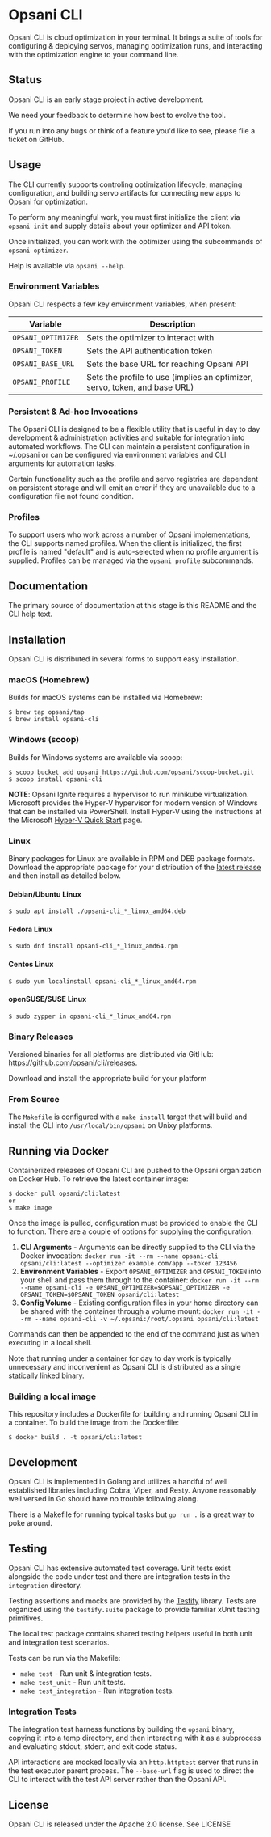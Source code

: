 # Opsani CLI

Opsani CLI is cloud optimization in your terminal. It brings a suite of tools
for configuring & deploying servos, managing optimization runs, and interacting
with the optimization engine to your command line.

## Status

Opsani CLI is an early stage project in active development.

We need your feedback to determine how best to evolve the tool.

If you run into any bugs or think of a feature you'd like to see, please file a
ticket on GitHub.

## Usage

The CLI currently supports controling optimization lifecycle, managing
configuration, and building servo artifacts for connecting new apps to Opsani
for optimization.

To perform any meaningful work, you must first initialize the client via `opsani
init` and supply details about your optimizer and API token.

Once initialized, you can work with the optimizer using the subcommands of `opsani optimizer`.

Help is available via `opsani --help`.

### Environment Variables

Opsani CLI respects a few key environment variables, when present:

| Variable | Description |
|----------|-------------|
| `OPSANI_OPTIMIZER` | Sets the optimizer to interact with |
| `OPSANI_TOKEN` | Sets the API authentication token |
| `OPSANI_BASE_URL` | Sets the base URL for reaching Opsani API |
| `OPSANI_PROFILE` | Sets the profile to use (implies an optimizer, servo, token, and base URL) |

### Persistent & Ad-hoc Invocations

The Opsani CLI is designed to be a flexible utility that is useful in day to day
development & administration activities and suitable for integration into automated
workflows. The CLI can maintain a persistent configuration in ~/.opsani or can be
configured via environment variables and CLI arguments for automation tasks.

Certain functionality such as the profile and servo registries are dependent on
persistent storage and will emit an error if they are unavailable due to a configuration
file not found condition.

### Profiles

To support users who work across a number of Opsani implementations, the CLI supports
named profiles. When the client is initialized, the first profile is named "default"
and is auto-selected when no profile argument is supplied. Profiles can be managed via
the `opsani profile` subcommands.

## Documentation

The primary source of documentation at this stage is this README and the CLI help text.

## Installation

Opsani CLI is distributed in several forms to support easy installation.

### macOS (Homebrew)

Builds for macOS systems can be installed via Homebrew:

```console
$ brew tap opsani/tap
$ brew install opsani-cli
```

### Windows (scoop)

Builds for Windows systems are available via scoop:

```console
$ scoop bucket add opsani https://github.com/opsani/scoop-bucket.git
$ scoop install opsani-cli
```

**NOTE**: Opsani Ignite requires a hypervisor to run minikube virtualization. Microsoft provides the Hyper-V
hypervisor for modern version of Windows that can be installed via PowerShell. Install Hyper-V using the instructions
at the Microsoft [Hyper-V Quick Start](https://docs.microsoft.com/en-us/virtualization/hyper-v-on-windows/quick-start/enable-hyper-v#enable-hyper-v-using-powershell) page.

### Linux

Binary packages for Linux are available in RPM and DEB package formats.
Download the appropriate package for your distribution of the [latest release](https://github.com/opsani/cli/releases/latest)
and then install as detailed below.

#### Debian/Ubuntu Linux

`$ sudo apt install ./opsani-cli_*_linux_amd64.deb`

#### Fedora Linux

`$ sudo dnf install opsani-cli_*_linux_amd64.rpm`

#### Centos Linux

`$ sudo yum localinstall opsani-cli_*_linux_amd64.rpm`

#### openSUSE/SUSE Linux

`$ sudo zypper in opsani-cli_*_linux_amd64.rpm`

### Binary Releases

Versioned binaries for all platforms are distributed via GitHub: https://github.com/opsani/cli/releases.

Download and install the appropriate build for your platform

### From Source

The `Makefile` is configured with a `make install` target that will build and
install the CLI into `/usr/local/bin/opsani` on Unixy platforms.

## Running via Docker

Containerized releases of Opsani CLI are pushed to the Opsani organization on Docker Hub.
To retrieve the latest container image:

```console
$ docker pull opsani/cli:latest
or
$ make image
```

Once the image is pulled, configuration must be provided to enable the CLI to function. There are
a couple of options for supplying the configuration:

1. **CLI Arguments** - Arguments can be directly supplied to the CLI via the Docker invocation: 
`docker run -it --rm --name opsani-cli opsani/cli:latest --optimizer example.com/app --token 123456`
2. **Environment Variables** - Export `OPSANI_OPTIMIZER` and `OPSANI_TOKEN` into your shell and pass them
through to the container: `docker run -it --rm --name opsani-cli -e OPSANI_OPTIMIZER=$OPSANI_OPTIMIZER -e OPSANI_TOKEN=$OPSANI_TOKEN opsani/cli:latest`
3. **Config Volume** - Existing configuration files in your home directory can be shared with the container through a
volume mount: `docker run -it --rm --name opsani-cli -v ~/.opsani:/root/.opsani opsani/cli:latest`

Commands can then be appended to the end of the command just as when executing in a local shell.

Note that running under a container for day to day work is typically unnecessary and inconvenient
as Opsani CLI is distributed as a single statically linked binary.

### Building a local image

This repository includes a Dockerfile for building and running Opsani CLI in a
container. To build the image from the Dockerfile:

```console
$ docker build . -t opsani/cli:latest
```

## Development

Opsani CLI is implemented in Golang and utilizes a handful of well established
libraries including Cobra, Viper, and Resty. Anyone reasonably well versed in Go
should have no trouble following along.

There is a Makefile for running typical tasks but `go run .` is a great way to
poke around.

## Testing

Opsani CLI has extensive automated test coverage. Unit tests exist alongside the
code under test and there are integration tests in the `integration` directory.

Testing assertions and mocks are provided by the
[Testify](https://github.com/stretchr/testify) library. Tests are organized
using the `testify.suite` package to provide familiar xUnit testing primitives.

The local test package contains shared testing helpers useful in both unit and
integration test scenarios.

Tests can be run via the Makefile:

* `make test` - Run unit & integration tests.
* `make test_unit` - Run unit tests.
* `make test_integration` - Run integration tests.

### Integration Tests

The integration test harness functions by building the `opsani` binary, copying
it into a temp directory, and then interacting with it as a subprocess and
evaluating stdout, stderr, and exit code status.

API interactions are mocked locally via an `http.httptest` server that runs in
the test executor parent process. The `--base-url` flag is used to direct the
CLI to interact with the test API server rather than the Opsani API.

## License

Opsani CLI is released under the Apache 2.0 license. See LICENSE
